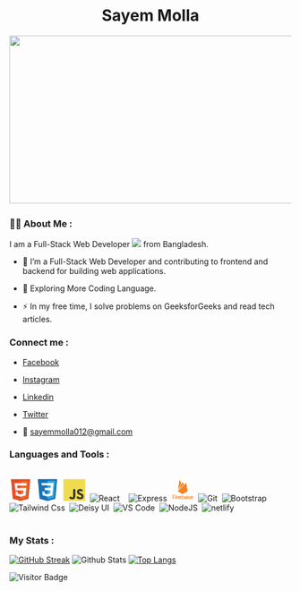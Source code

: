 <div align="center">
<h1>Sayem Molla</h1>
</div>

<div align="center">
  <img src="https://media.giphy.com/media/dWesBcTLavkZuG35MI/giphy.gif" width="600" height="300"/>
</div>

### 👨‍💻️ About Me :

I am a Full-Stack Web Developer <img src="https://media.giphy.com/media/WUlplcMpOCEmTGBtBW/giphy.gif" width="30"> from Bangladesh.

- 🔭 I’m a Full-Stack Web Developer and contributing to frontend and backend for building web applications.

- 🌱 Exploring More Coding Language.

- ⚡ In my free time, I solve problems on GeeksforGeeks and read tech articles.

### Connect me :

- <a href="https://www.facebook.com/elreydediablo7/">Facebook</a>
- <a href="https://www.instagram.com/dev.sayem.molla/">Instagram</a>
- <a href="https://www.linkedin.com/in/sayem-molla-devsm/">Linkedin</a>
- <a href="https://twitter.com/SayemMolla10">Twitter</a>

- 📧 sayemmolla012@gmail.com

### Languages and Tools :

<br/>
<div>
  <img src="https://raw.githubusercontent.com/devicons/devicon/1119b9f84c0290e0f0b38982099a2bd027a48bf1/icons/html5/html5-original.svg" title="HTML5" alt="HTML5" width="40" height="40"/>&nbsp;
  <img src="https://raw.githubusercontent.com/devicons/devicon/1119b9f84c0290e0f0b38982099a2bd027a48bf1/icons/css3/css3-original.svg" title="CSS" alt="CSS" width="40" height="40"/>&nbsp;
  <img src="https://raw.githubusercontent.com/devicons/devicon/1119b9f84c0290e0f0b38982099a2bd027a48bf1/icons/javascript/javascript-original.svg" title="Js" alt="Js" width="40" height="40"/>&nbsp;
  <img src="https://cdn-icons-png.flaticon.com/512/1260/1260667.png" title="React" alt="React " width="40" height="40"/>&nbsp;
  &nbsp;
  <img src="https://encrypted-tbn0.gstatic.com/images?q=tbn:ANd9GcR81s2BetKvsvix5szaKt2gQyX12huNnD7TdA&usqp=CAU" title="Express" alt="Express" width="40" height="40"/>&nbsp;
  <img src="https://raw.githubusercontent.com/devicons/devicon/1119b9f84c0290e0f0b38982099a2bd027a48bf1/icons/firebase/firebase-plain-wordmark.svg" title="Firebase" alt="Firebase" width="40" height="40"/>&nbsp;
  <img src="https://cdn-icons-png.flaticon.com/512/4494/4494748.png" title="git" alt="Git" width="40" height="40"/>&nbsp;
  <img src="https://cdn-icons-png.flaticon.com/512/5968/5968672.png" title="Bootstrap" alt="Bootstrap" width="40" height="40"/>&nbsp;
  <img src="https://encrypted-tbn0.gstatic.com/images?q=tbn:ANd9GcSS_ZSJLXJYoX4zQOH9YL_6R1wXSPArKxnMKQ&usqp=CAU" title="Tailwind Css" alt="Tailwind Css" width="40" height="40"/>&nbsp;
  <img src="https://res.cloudinary.com/dynrld3nm/image/upload/v1657914796/guntxjakka.me/techstack/daisyui_hvjkhf.png" title="Daisy UI"  alt="Deisy UI" width="40" height="40"/>&nbsp;
  <img src="https://www.kindpng.com/picc/m/13-131015_visual-studio-code-logo-hd-png-download.png" title="VS Code"  alt="VS Code" width="40" height="40"/>&nbsp;
  <img src="https://t3.ftcdn.net/jpg/03/52/67/82/240_F_352678266_NFcwIwhhY76mkQItT4lCxyxcCTP3LgvY.jpg" title="NodeJS" alt="NodeJS" width="40" height="40"/>&nbsp;
  <img src="https://cdn.iconscout.com/icon/free/png-256/netlify-3628945-3030170.png" title="netlify " alt="netlify " width="40" height="40"/>&nbsp;
</div>
<br/>

### My Stats :

[![GitHub Streak](https://github-readme-streak-stats.herokuapp.com/?user=devsayemmolla&theme=dark&background=000000)](https://git.io/streak-stats)
![Github Stats](https://github-readme-stats.vercel.app/api?username=devsayemmolla&count_private=true&show_icons=true&include_all_commits=true)
[![Top Langs](https://github-readme-stats.vercel.app/api/top-langs/?username=devsayemmolla)](https://github.com/anuraghazra/github-readme-stats)

![Visitor Badge](https://visitor-badge.laobi.icu/badge?page_id=devsayemmolla.ludehsar)
